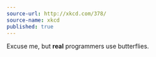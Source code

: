 ```yaml
---
source-url: http://xkcd.com/378/
source-name: xkcd
published: true
---
```


<p>Excuse me, but <strong>real</strong> programmers use butterflies.</p>


